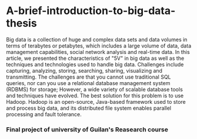 # A-brief-introduction-to-big-data-thesis
Big data is a collection of huge and complex data sets and data volumes in terms of terabytes or petabytes, which includes a large volume of data, data management capabilities, social network analysis and real-time data. In this article, we presented the characteristics of "5V" in big data as well as the techniques and technologies used to handle big data.
Challenges include capturing, analyzing, storing, searching, sharing, visualizing and transmitting. The challenges are that you cannot use traditional SQL queries, nor can you use a relational database management system (RDBMS) for storage; However, a wide variety of scalable database tools and techniques have evolved. The best solution for this problem is to use Hadoop. Hadoop is an open-source, Java-based framework used to store and process big data, and its distributed file system enables parallel processing and fault tolerance.

### Final project of university of Guilan's Reasearch course
